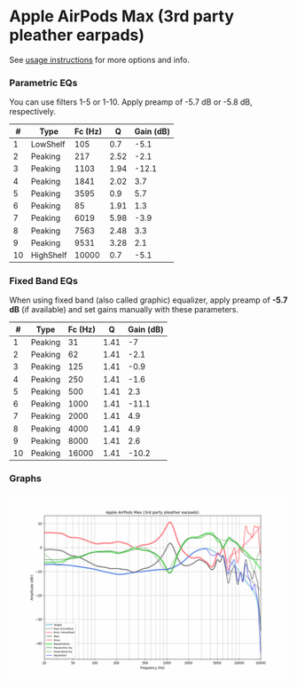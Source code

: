 # Apple AirPods Max (3rd party pleather earpads)
See [usage instructions](https://github.com/jaakkopasanen/AutoEq#usage) for more options and info.

### Parametric EQs
You can use filters 1-5 or 1-10. Apply preamp of -5.7 dB or -5.8 dB, respectively.

|   # | Type      |   Fc (Hz) |    Q |   Gain (dB) |
|-----|-----------|-----------|------|-------------|
|   1 | LowShelf  |       105 | 0.7  |        -5.1 |
|   2 | Peaking   |       217 | 2.52 |        -2.1 |
|   3 | Peaking   |      1103 | 1.94 |       -12.1 |
|   4 | Peaking   |      1841 | 2.02 |         3.7 |
|   5 | Peaking   |      3595 | 0.9  |         5.7 |
|   6 | Peaking   |        85 | 1.91 |         1.3 |
|   7 | Peaking   |      6019 | 5.98 |        -3.9 |
|   8 | Peaking   |      7563 | 2.48 |         3.3 |
|   9 | Peaking   |      9531 | 3.28 |         2.1 |
|  10 | HighShelf |     10000 | 0.7  |        -5.1 |

### Fixed Band EQs
When using fixed band (also called graphic) equalizer, apply preamp of **-5.7 dB** (if available) and set gains manually with these parameters.

|   # | Type    |   Fc (Hz) |    Q |   Gain (dB) |
|-----|---------|-----------|------|-------------|
|   1 | Peaking |        31 | 1.41 |        -7   |
|   2 | Peaking |        62 | 1.41 |        -2.1 |
|   3 | Peaking |       125 | 1.41 |        -0.9 |
|   4 | Peaking |       250 | 1.41 |        -1.6 |
|   5 | Peaking |       500 | 1.41 |         2.3 |
|   6 | Peaking |      1000 | 1.41 |       -11.1 |
|   7 | Peaking |      2000 | 1.41 |         4.9 |
|   8 | Peaking |      4000 | 1.41 |         4.9 |
|   9 | Peaking |      8000 | 1.41 |         2.6 |
|  10 | Peaking |     16000 | 1.41 |       -10.2 |

### Graphs
![](./Apple%20AirPods%20Max%20(3rd%20party%20pleather%20earpads).png)
